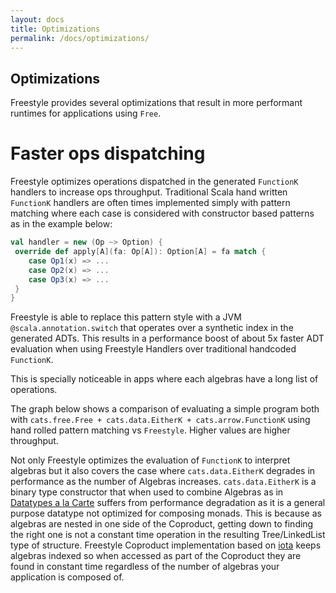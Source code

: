 ```yaml
---
layout: docs
title: Optimizations
permalink: /docs/optimizations/
---
```


## Optimizations

Freestyle provides several optimizations that result in more performant runtimes for applications using `Free`.

# Faster ops dispatching

Freestyle optimizes operations dispatched in the generated `FunctionK` handlers to increase ops throughput.
Traditional Scala hand written `FunctionK` handlers are often times implemented simply with pattern matching where each case is considered with constructor based patterns as in the example below:

```scala
val handler = new (Op ~> Option) {
 override def apply[A](fa: Op[A]): Option[A] = fa match {
    case Op1(x) => ...
    case Op2(x) => ...
    case Op3(x) => ...
 }
}
```

Freestyle is able to replace this pattern style with a JVM `@scala.annotation.switch` that operates over a synthetic index in the generated ADTs.
This results in a performance boost of about 5x faster ADT evaluation when using Freestyle Handlers over traditional handcoded `FunctionK`.

This is specially noticeable in apps where each algebras have a long list of operations.

The graph below shows a comparison of evaluating a simple program both with `cats.free.Free + cats.data.EitherK + cats.arrow.FunctionK` using hand rolled pattern matching vs `Freestyle`.
Higher values are higher throughput.

<canvas id="bench-functionk" width="400" height="400"></canvas>

Not only Freestyle optimizes the evaluation of `FunctionK` to interpret algebras but it also covers the case where `cats.data.EitherK` degrades in performance as the number of Algebras increases.
`cats.data.EitherK` is a binary type constructor that when used to combine Algebras as in [Datatypes a la Carte](http://www.cs.ru.nl/~W.Swierstra/Publications/DataTypesALaCarte.pdf) suffers from performance
degradation as it is a general purpose datatype not optimized for composing monads. This is because as algebras are nested in one side of the Coproduct, getting down to finding the right one is not a constant time operation in the resulting Tree/LinkedList type of structure.
Freestyle Coproduct implementation based on [iota](https://github.com/47deg/iota) keeps algebras indexed so when accessed as part of the Coproduct they are found in constant time regardless of the number of algebras your application is composed of.

<canvas id="bench-coproduct" width="400" height="400"></canvas>

<script src="https://cdnjs.cloudflare.com/ajax/libs/Chart.js/2.5.0/Chart.min.js"></script>
<script src="https://cdnjs.cloudflare.com/ajax/libs/jquery/1.11.3/jquery.min.js">
</script>
<script src="//cdnjs.cloudflare.com/ajax/libs/numeral.js/2.0.6/numeral.min.js"></script>
<script src="http://underscorejs.org/underscore-min.js">
</script>
<script>

    Chart.defaults.global.defaultFontColor = '#fff';
    Chart.defaults.global.defaultFontFamily = 'pragmatapro';
                      
    function renderFunctionKGraph() {
        $.getJSON( 'bench-functionk.json', function( data ) {       
                  var ctx = document.getElementById('bench-functionk');
                  var catsData = _.filter(data, function(d){ return d.benchmark.endsWith('cats'); })
                  var freestyleData = _.filter(data, function(d){ return d.benchmark.endsWith('freestyle'); })
                  var labels = _.map(freestyleData, function(d){ return d.benchmark.split(".")[1].replace(/_/g, ' ').trim(); })
                  var myChart = new Chart(ctx, {
                    type: 'line',
                    data: {
                        labels: labels,
                        datasets: [{
                            label: 'cats.free.Free ops/sec',
                            data: _.map(catsData, function(d){ return Math.ceil(d.primaryMetric.score); }),
                            borderWidth: 1,
                            borderColor: 'rgba(241, 250, 140, 1)',
                            backgroundColor: 'rgba(241, 250, 140, 0.2)'
                        },{
                            label: 'freestyle ops/sec',
                            data: _.map(freestyleData, function(d){ return Math.ceil(d.primaryMetric.score); }),
                            borderWidth: 1,
                            borderColor: 'rgba(139, 233, 253, 1)',
                            backgroundColor: 'rgba(139, 233, 253, 0.2)'
                        }]
                    },
                    options: {
                        scales: {
                            yAxes: [{
                                ticks: {
                                   beginAtZero: true,
                                   callback: function(value, index, values) {
                                     return numeral(value).format('0a');
                                   }
                                }
                            }]
                        }
                    }
                  });
        });
    }
    
    function renderCoproductGraph() {
        $.getJSON( 'bench-coproduct.json', function( rawData ) {       
                  var ctx = document.getElementById('bench-coproduct');
                  var data = rawData.sort(function(a, b) { return a.n - b.n }); //.filter(function(d) { return d.n <= 40 });
                  var catsData = data.filter(function(d) { return d.impl == "cats" })
                  var iotaData = data.filter(function(d) { return d.impl == "iota" })
                  var labels = _.map(iotaData, function(d){ return d.n; })
                  var myChart = new Chart(ctx, {
                    type: 'line',
                    data: {
                        labels: labels,
                        datasets: [{
                            label: 'cats.data.Coproduct ops/sec',
                            data: _.map(catsData, function(d){ return Math.ceil(d.score.value); }),
                            borderWidth: 1,
                            borderColor: 'rgba(241, 250, 140, 1)',
                            backgroundColor: 'rgba(241, 250, 140, 0.2)'
                        },{
                            label: 'iota ops/sec',
                            data: _.map(iotaData, function(d){ return Math.ceil(d.score.value); }),
                            borderWidth: 1,
                            borderColor: 'rgba(139, 233, 253, 1)',
                            backgroundColor: 'rgba(139, 233, 253, 0.2)'
                        }]
                    },
                    options: {
                        scales: {
                            yAxes: [{
                                ticks: {
                                   beginAtZero: true,
                                   callback: function(value, index, values) {
                                     return numeral(value).format('0a');
                                   }
                                }
                            }]
                        }
                    }
                  });
        });
    }
    
    $( document ).ready(function() {
        renderFunctionKGraph();
        renderCoproductGraph();
    });
</script>
